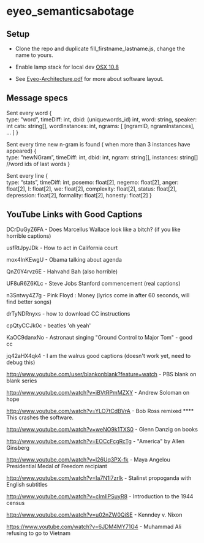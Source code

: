 eyeo_semanticsabotage
=====================



## Setup ##

+ Clone the repo and duplicate fill_firstname_lastname.js, change the name to yours.

+ Enable lamp stack for local dev [OSX 10.8](http://coolestguyplanettech.com/downtown/install-and-configure-apache-mysql-php-and-phpmyadmin-osx-108-mountain-lion)

+ See [Eyeo-Architecture.pdf](https://github.com/sosolimited/eyeo_semanticsabotage/blob/master/Eyeo-Architecture.pdf) for more about software layout.


## Message specs ##

Sent every word
{	
  type: ”word”, 
  timeDiff: int,
  dbid: (uniquewords_id) int,
  word: string, 
  speaker: int 
  cats: string[], 
  wordInstances: int, 
  ngrams: [ [ngramID, ngramInstances], ... ]
}

Sent every time new n-gram is found ( when more than 3 instances have appeared)
{	
  type: ”newNGram”, 
  timeDiff: int,
  dbid: int,
  ngram: string[],
  instances: string[] //word ids of last words
}

Sent every line
{	
  type: “stats”,
  timeDiff: int,
  posemo: float[2],
  negemo: float[2],
  anger: float[2],
  I: float[2],
  we: float[2],
  complexity: float[2],
  status: float[2],
  depression: float[2],
  formality: float[2],
  honesty: float[2]
}

## YouTube Links with Good Captions ##

DCrDuGyZ6FA - Does Marcellus Wallace look like a bitch? (if you like horrible captions)

usfRtJpyJDk - How to act in California court

mox4InKEwgU - Obama talking about agenda

QnZ0Y4rvz6E - Hahvahd Bah (also horrible)

UF8uR6Z6KLc - Steve Jobs Stanford commencement (real captions)

n3Sntwy4Z7g - Pink Floyd : Money (lyrics come in after 60 seconds, will find better songs)

drTyNDRnyxs - how to download CC instructions

cpQtyCCJk0c - beatles 'oh yeah'

KaOC9danxNo - Astronaut singing "Ground Control to Major Tom" - good cc

jq42aHX4qk4 - I am the walrus good captions (doesn't work yet, need to debug this)

http://www.youtube.com/user/blankonblank?feature=watch - PBS blank on blank series

http://www.youtube.com/watch?v=iBVtRPmMZXY - Andrew Soloman on hope

http://www.youtube.com/watch?v=YLO7tCdBVrA - Bob Ross remixed **** This crashes the software.

http://www.youtube.com/watch?v=weNO9k1TXS0 - Glenn Danzig on books

http://www.youtube.com/watch?v=EOCcFcgRcTg - "America" by Allen Ginsberg

http://www.youtube.com/watch?v=l26Uq3PX-fk - Maya Angelou Presidential Medal of Freedom recipiant

http://www.youtube.com/watch?v=Ia7N1l7zrlk - Stalinst propoganda with English subtitles

http://www.youtube.com/watch?v=cImIlPSuyR8 - Introduction to the 1944 census

http://www.youtube.com/watch?v=u02nZW0QiSE - Kenndey v. Nixon

https://www.youtube.com/watch?v=6JDM4MY71G4 - Muhammad Ali refusing to go to Vietnam
